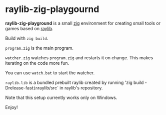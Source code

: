 # raylib-zig-playgournd

**raylib-zig-playground** is a small [zig](https://ziglang.org/) environment for creating small tools or games based on [raylib](https://github.com/raysan5/raylib).

Build with `zig build`.

`program.zig` is the main program.

`watcher.zig` watches `program.zig` and restarts it on change. This makes iterating on the code more fun.

You can use `watch.bat` to start the watcher.

`raylib.lib` is a bundled prebuilt raylib created by running 'zig build -Drelease-fast` in `raylib/src` in raylib's repository.

Note that this setup currently works only on Windows.

Enjoy!
